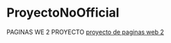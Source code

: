 # ProyectoNoOfficial
PAGINAS WE 2 PROYECTO
[proyecto de paginas web 2](https://jozuuriarte.github.io/ProyectoNoOfficial/index.html)
